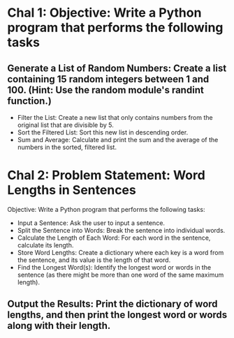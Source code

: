 # Chal 1: Objective: Write a Python program that performs the following tasks
## Generate a List of Random Numbers: Create a list containing 15 random integers between 1 and 100. (Hint: Use the random module's randint function.)
- Filter the List: Create a new list that only contains numbers from the original list that are divisible by 5.
- Sort the Filtered List: Sort this new list in descending order.
- Sum and Average: Calculate and print the sum and the average of the numbers in the sorted, filtered list.

# Chal 2: Problem Statement: Word Lengths in Sentences
 Objective: Write a Python program that performs the following tasks:

- Input a Sentence: Ask the user to input a sentence.
- Split the Sentence into Words: Break the sentence into individual words.
- Calculate the Length of Each Word: For each word in the sentence, calculate its length.
- Store Word Lengths: Create a dictionary where each key is a word from the sentence, and its value is the length of that word.
- Find the Longest Word(s): Identify the longest word or words in the sentence (as there might be more than one word of the same maximum length).
## Output the Results: Print the dictionary of word lengths, and then print the longest word or words along with their length.
